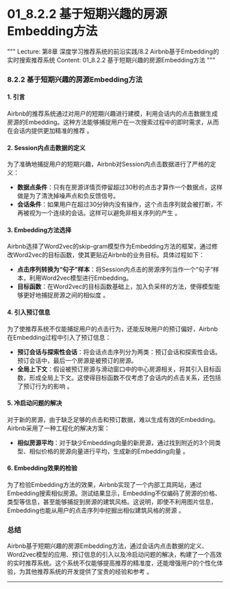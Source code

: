# 01_8.2.2 基于短期兴趣的房源Embedding方法

"""
Lecture: 第8章 深度学习推荐系统的前沿实践/8.2 Airbnb基于Embedding的实时搜索推荐系统
Content: 01_8.2.2 基于短期兴趣的房源Embedding方法
"""

### 8.2.2 基于短期兴趣的房源Embedding方法

#### 1. 引言
Airbnb的推荐系统通过对用户的短期兴趣进行建模，利用会话内的点击数据生成房源的Embedding。这种方法能够捕捉用户在一次搜索过程中的即时需求，从而在会话内提供更加精准的推荐  。

#### 2. Session内点击数据的定义
为了准确地捕捉用户的短期兴趣，Airbnb对Session内点击数据进行了严格的定义：
- **数据点条件**：只有在房源详情页停留超过30秒的点击才算作一个数据点，这样做是为了清洗掉噪声点和负反馈信号。
- **会话条件**：如果用户在超过30分钟内没有操作，这个点击序列就会被打断，不再被视为一个连续的会话。这样可以避免非相关序列的产生  。

#### 3. Embedding方法选择
Airbnb选择了Word2vec的skip-gram模型作为Embedding方法的框架，通过修改Word2vec的目标函数，使其更贴近Airbnb的业务目标。具体过程如下：
- **点击序列转换为“句子”样本**：将Session内点击的房源序列当作一个“句子”样本，利用Word2vec模型进行Embedding。
- **目标函数**：在Word2vec的目标函数基础上，加入负采样的方法，使得模型能够更好地捕捉房源之间的相似度  。

#### 4. 引入预订信息
为了使推荐系统不仅能捕捉用户的点击行为，还能反映用户的预订偏好，Airbnb在Embedding过程中引入了预订信息：
- **预订会话与探索性会话**：将会话点击序列分为两类：预订会话和探索性会话。预订会话中，最后一个房源是被预订的房源。
- **全局上下文**：假设被预订房源与滑动窗口中的中心房源相关，将其引入目标函数，形成全局上下文。这使得目标函数不仅考虑了会话内的点击关系，还包括了预订行为的影响  。

#### 5. 冷启动问题的解决
对于新的房源，由于缺乏足够的点击和预订数据，难以生成有效的Embedding。Airbnb采用了一种工程化的解决方案：
- **相似房源平均**：对于缺少Embedding向量的新房源，通过找到附近的3个同类型、相似价格的房源向量进行平均，生成新的Embedding向量  。

#### 6. Embedding效果的检验
为了检验Embedding方法的效果，Airbnb实现了一个内部工具网站，通过Embedding搜索相似房源。测试结果显示，Embedding不仅编码了房源的价格、类型等信息，甚至能够捕捉到房源的建筑风格。这说明，即使不利用图片信息，Embedding也能从用户的点击序列中挖掘出相似建筑风格的房源  。

### 总结
Airbnb基于短期兴趣的房源Embedding方法，通过会话内点击数据的定义、Word2vec模型的应用、预订信息的引入以及冷启动问题的解决，构建了一个高效的实时推荐系统。这个系统不仅能够提高推荐的精准度，还能增强用户的个性化体验，为其他推荐系统的开发提供了宝贵的经验和参考  。

---

  